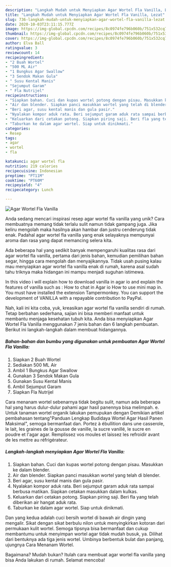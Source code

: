 ```yaml
---
description: "Langkah Mudah untuk Menyiapkan Agar Wortel Fla Vanilla, Lezat"
title: "Langkah Mudah untuk Menyiapkan Agar Wortel Fla Vanilla, Lezat"
slug: 736-langkah-mudah-untuk-menyiapkan-agar-wortel-fla-vanilla-lezat
date: 2020-10-03T23:11:15.777Z
image: https://img-global.cpcdn.com/recipes/8c0974fe796b060b/751x532cq70/agar-wortel-fla-vanilla-foto-resep-utama.jpg
thumbnail: https://img-global.cpcdn.com/recipes/8c0974fe796b060b/751x532cq70/agar-wortel-fla-vanilla-foto-resep-utama.jpg
cover: https://img-global.cpcdn.com/recipes/8c0974fe796b060b/751x532cq70/agar-wortel-fla-vanilla-foto-resep-utama.jpg
author: Elva Ball
ratingvalue: 3
reviewcount: 14
recipeingredient:
- "2 Buah Wortel"
- "500 ML Air"
- "1 Bungkus Agar Swallow"
- "3 Sendok Makan Gula"
- " Susu Kental Manis"
- "Sejumput Garam"
- " Fla Nutrijel"
recipeinstructions:
- "Siapkan bahan. Cuci dan kupas wortel potong dengan pisau. Masukkan ke dalam blender."
- "Air dan blender. Siapkan panci masukkan wortel yang telah di blender."
- "Beri agar, susu kental manis dan gula pasir."
- "Nyalakan kompor aduk rata. Beri sejumput garam aduk rata sampai berbusa matikan. Siapkan cetakan masukkan dalam kulkas."
- "Keluarkan dari cetakan potong. Siapkan piring saji. Beri fla yang telah diberikan air hangat aduk rata."
- "Taburkan ke dalam agar wortel. Siap untuk dinikmati."
categories:
- Resep
tags:
- agar
- wortel
- fla

katakunci: agar wortel fla 
nutrition: 219 calories
recipecuisine: Indonesian
preptime: "PT11M"
cooktime: "PT60M"
recipeyield: "4"
recipecategory: Lunch

---
```



![Agar Wortel Fla Vanilla](https://img-global.cpcdn.com/recipes/8c0974fe796b060b/751x532cq70/agar-wortel-fla-vanilla-foto-resep-utama.jpg)

Anda sedang mencari inspirasi resep agar wortel fla vanilla yang unik? Cara membuatnya memang tidak terlalu sulit namun tidak gampang juga. Jika keliru mengolah maka hasilnya akan hambar dan justru cenderung tidak enak. Padahal agar wortel fla vanilla yang enak selayaknya mempunyai aroma dan rasa yang dapat memancing selera kita.

Ada beberapa hal yang sedikit banyak mempengaruhi kualitas rasa dari agar wortel fla vanilla, pertama dari jenis bahan, kemudian pemilihan bahan segar, hingga cara mengolah dan menyajikannya. Tidak usah pusing kalau mau menyiapkan agar wortel fla vanilla enak di rumah, karena asal sudah tahu triknya maka hidangan ini mampu menjadi suguhan istimewa.

In this video i will explain how to download vanilla in agar io and explain the features of vanilla such as : How to chat in Agar io How to use mini map in. You must have installed the extension Tampermonkey. You can support the development of VANILLA with a repayable contribution to PayPal.


Nah, kali ini kita coba, yuk, kreasikan agar wortel fla vanilla sendiri di rumah. Tetap berbahan sederhana, sajian ini bisa memberi manfaat untuk membantu menjaga kesehatan tubuh kita. Anda bisa menyiapkan Agar Wortel Fla Vanilla menggunakan 7 jenis bahan dan 6 langkah pembuatan. Berikut ini langkah-langkah dalam membuat hidangannya.

<!--inarticleads1-->

##### Bahan-bahan dan bumbu yang digunakan untuk pembuatan Agar Wortel Fla Vanilla:

1. Siapkan 2 Buah Wortel
1. Sediakan 500 ML Air
1. Ambil 1 Bungkus Agar Swallow
1. Gunakan 3 Sendok Makan Gula
1. Gunakan  Susu Kental Manis
1. Ambil Sejumput Garam
1. Siapkan  Fla Nutrijel


Cara menanam wortel sebenarnya tidak begitu sulit, namun ada beberapa hal yang harus dulur-dulur pahami agar hasil panennya bisa melimpah. e. Untuk tanaman wortel organik lakukan pemupukan dengan Demikian artikel pembahasan tentang&#34;Panduan Lengkap Budidaya Wortel Agar Hasil Panen Maksimal&#34;, semoga bermanfaat dan. Portez à ébullition dans une casserole, le lait, les graines de la gousse de vanille, la sucre vanillé, le sucre en poudre et l&#39;agar agar. Remplissez vos moules et laissez les refroidir avant de les mettre au réfrigérateur. 

<!--inarticleads2-->

##### Langkah-langkah menyiapkan Agar Wortel Fla Vanilla:

1. Siapkan bahan. Cuci dan kupas wortel potong dengan pisau. Masukkan ke dalam blender.
1. Air dan blender. Siapkan panci masukkan wortel yang telah di blender.
1. Beri agar, susu kental manis dan gula pasir.
1. Nyalakan kompor aduk rata. Beri sejumput garam aduk rata sampai berbusa matikan. Siapkan cetakan masukkan dalam kulkas.
1. Keluarkan dari cetakan potong. Siapkan piring saji. Beri fla yang telah diberikan air hangat aduk rata.
1. Taburkan ke dalam agar wortel. Siap untuk dinikmati.


Dan yang kedua adalah cuci bersih wortel di bawah air dingin yang mengalir. Sikat dengan sikat berbulu nilon untuk menyingkirkan kotoran dari permukaan kulit wortel. Semoga tipsnya bisa bermanfaat dan cukup membantumu untuk menyimpan wortel agar tidak mudah busuk, ya. Dilihat dari bentuknya ada tiga jenis wortel. Umbinya berbentuk bulat dan panjang, ujungnya Cara Menanam Wortel. 

Bagaimana? Mudah bukan? Itulah cara membuat agar wortel fla vanilla yang bisa Anda lakukan di rumah. Selamat mencoba!

